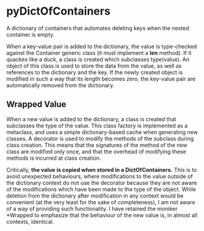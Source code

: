 # pyDictOfContainers
A dictionary of containers that automates deleting keys when the nested container is empty.

When a key-value pair is added to the dictionary, the value is type-checked against the Container generic class (it must implement a __len__ method).
If it quackes like a duck, a class is created which subclasses type(value). An object of this class is used to store the data from the value, as well
as references to the dictionary and the key. If the newly created object is modified in such a way that its length becomes zero, the key-value pair
are automatically removed from the dictionary.

## Wrapped Value

When a new value is added to the dictionary, a class is created that subclasses the type of the value. This class factory is implemented as a metaclass,
and uses a simple dictionary-based cache when generating new classes. A decorator is used to modify the methods of the subclass during class creation.
This means that the signatures of the method of the new class are modified only once, and that the overhead of modifying these methods is incurred at
class creation.

Critically, **the value is copied when stored in a DictOfContainers.** This is to avoid unexpected behaviours, where modifications to the value outside
of the dictionary context do not use the decorator because they are not aware of the modifications which have been made to the type of the object. While
deletion from the dictionary after modification in any context would be convenient (at the very least for the sake of completeness), I am not aware of
a way of providing such functionality. I have retained the moniker *Wrapped to emphasize that the behaviour of the new value is, in almost all contexts,
identical.
